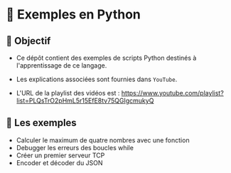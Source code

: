# 🚀 Exemples en Python

## 🎯 Objectif

- Ce dépôt contient des exemples de scripts Python destinés à l'apprentissage de ce langage.

- Les explications associées sont fournies dans `YouTube`.

- L'URL de la playlist des vidéos est : https://www.youtube.com/playlist?list=PLQsTrO2pHmL5r15EfE8tv75QGIgcmukyQ

## 👀 Les exemples

- Calculer le maximum de quatre nombres avec une fonction
- Debugger les erreurs des boucles while
- Créer un premier serveur TCP
- Encoder et décoder du JSON

